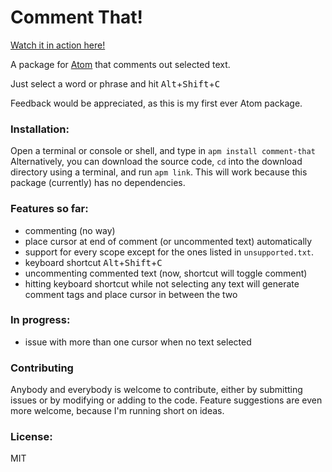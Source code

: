 # Comment That!

[Watch it in action here!](https://youtu.be/gTbSzw7v7Is)

A package for [Atom](https://atom.io/) that comments out selected text.

Just select a word or phrase and hit <kbd>Alt</kbd>+<kbd>Shift</kbd>+<kbd>C</kbd>

Feedback would be appreciated, as this is my first ever Atom package.

### Installation:

Open a terminal or console or shell, and type in `apm install comment-that`  
Alternatively, you can download the source code, `cd` into the download directory using a terminal, and run `apm link`. This will work because this package (currently) has no dependencies.

### Features so far:

* commenting (no way)
* place cursor at end of comment (or uncommented text) automatically
* support for every scope except for the ones listed in `unsupported.txt`.
* keyboard shortcut <kbd>Alt</kbd>+<kbd>Shift</kbd>+<kbd>C</kbd>
* uncommenting commented text (now, shortcut will toggle comment)
* hitting keyboard shortcut while not selecting any text will generate comment tags and place cursor in between the two

### In progress:

* issue with more than one cursor when no text selected

### Contributing

Anybody and everybody is welcome to contribute, either by submitting issues or by modifying or adding to the code. Feature suggestions are even more welcome, because I'm running short on ideas.

### License:

MIT
